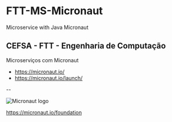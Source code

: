 # FTT-MS-Micronaut
Microservice with Java Micronaut

## CEFSA - FTT - Engenharia de Computação

Microserviços com Micronaut

- https://micronaut.io/
- https://micronaut.io/launch/


--

![Micronaut logo](https://miro.medium.com/max/603/1*ZRHvGvVEAANthrjjLJjapg.png)

https://micronaut.io/foundation
